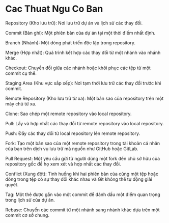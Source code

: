 # Cac Thuat Ngu Co Ban

Repository (Kho lưu trữ): Nơi lưu trữ dự án và lịch sử các thay đổi.

Commit (Bản ghi): Một phiên bản của dự án tại một thời điểm nhất định.

Branch (Nhánh): Một dòng phát triển độc lập trong repository.

Merge (Hợp nhất): Quá trình kết hợp các thay đổi từ một nhánh vào nhánh khác.

Checkout: Chuyển đổi giữa các nhánh hoặc khôi phục các tệp từ một commit cụ thể.

Staging Area (Khu vực sắp xếp): Nơi tạm thời lưu trữ các thay đổi trước khi commit.

Remote Repository (Kho lưu trữ từ xa): Một bản sao của repository trên một máy chủ từ xa.

Clone: Sao chép một remote repository vào local repository.

Pull: Lấy và hợp nhất các thay đổi từ remote repository vào local repository.

Push: Đẩy các thay đổi từ local repository lên remote repository.

Fork: Tạo một bản sao của một remote repository trong tài khoản cá nhân của bạn trên dịch vụ lưu trữ mã nguồn như GitHub hoặc GitLab.

Pull Request: Một yêu cầu gửi từ người dùng một fork đến chủ sở hữu của repository gốc để họ xem xét và hợp nhất các thay đổi.

Conflict (Xung đột): Tình huống khi hai phiên bản của cùng một tệp hoặc dòng trong tệp có sự thay đổi khác nhau và Git không thể tự động giải quyết.

Tag: Một thẻ được gắn vào một commit để đánh dấu một điểm quan trọng trong lịch sử của dự án.

Rebase: Chuyển các commit từ một nhánh sang nhánh khác dựa trên một commit cơ sở chung.
